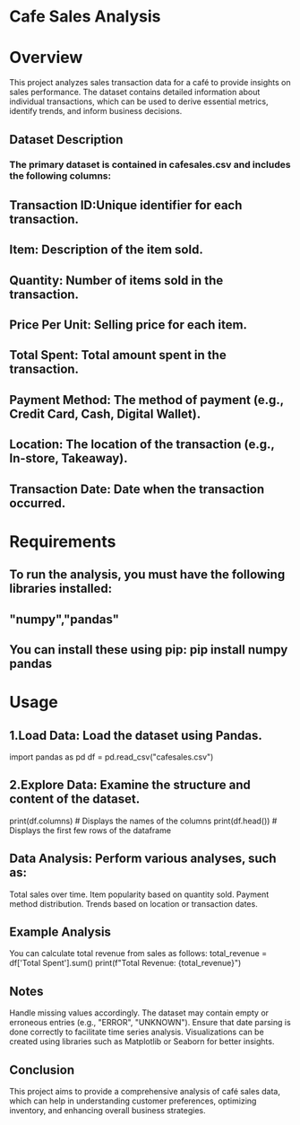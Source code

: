 # Cafe Sales Analysis

# Overview
This project analyzes sales transaction data for a café to provide insights on sales performance. The dataset contains detailed information about individual transactions, which can be used to derive essential metrics, identify trends, and inform business decisions.

## Dataset Description
### The primary dataset is contained in cafesales.csv and includes the following columns:
## Transaction ID:Unique identifier for each transaction.
## Item: Description of the item sold.
## Quantity: Number of items sold in the transaction.
## Price Per Unit: Selling price for each item.
## Total Spent: Total amount spent in the transaction.
## Payment Method: The method of payment (e.g., Credit Card, Cash, Digital Wallet).
## Location: The location of the transaction (e.g., In-store, Takeaway).
## Transaction Date: Date when the transaction occurred.
# Requirements
## To run the analysis, you must have the following libraries installed:
## "numpy","pandas"
## You can install these using pip: pip install numpy pandas
# Usage
## 1.Load Data: Load the dataset using Pandas.
import pandas as pd
df = pd.read_csv("cafesales.csv")
## 2.Explore Data: Examine the structure and content of the dataset.
print(df.columns)  # Displays the names of the columns
print(df.head())   # Displays the first few rows of the dataframe
## Data Analysis: Perform various analyses, such as:
Total sales over time.
Item popularity based on quantity sold.
Payment method distribution.
Trends based on location or transaction dates.
## Example Analysis
You can calculate total revenue from sales as follows:
total_revenue = df['Total Spent'].sum()
print(f"Total Revenue: {total_revenue}")
## Notes
Handle missing values accordingly. The dataset may contain empty or erroneous entries (e.g., "ERROR", "UNKNOWN").
Ensure that date parsing is done correctly to facilitate time series analysis.
Visualizations can be created using libraries such as Matplotlib or Seaborn for better insights.
## Conclusion
This project aims to provide a comprehensive analysis of café sales data, which can help in understanding customer preferences, optimizing inventory, and enhancing overall business strategies.
